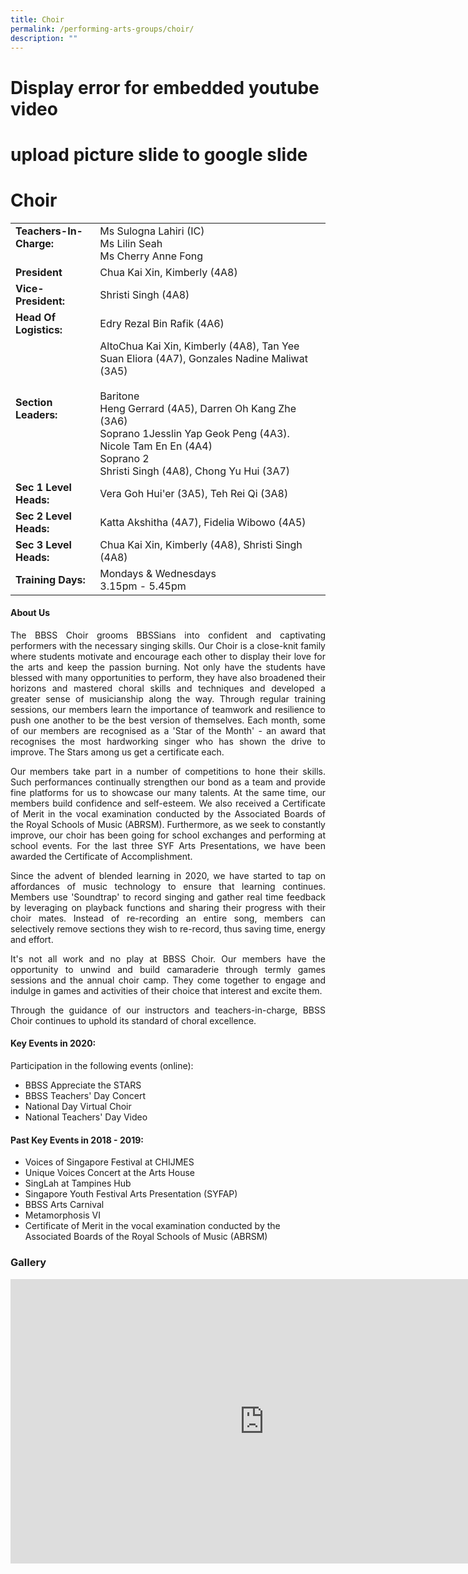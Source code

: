 ```yaml
---
title: Choir
permalink: /performing-arts-groups/choir/
description: ""
---
```

# Display error for embedded youtube video
# upload picture slide to google slide
# Choir

|                             |               |
|--------------------|---------------------|
| **Teachers-In-Charge:** <br><br>                             | Ms Sulogna Lahiri (IC)<br>Ms Lilin Seah          <br>Ms Cherry Anne Fong         |
| **President**                                                | Chua Kai Xin, Kimberly (4A8)                                 |
| **Vice-President:**                                          | Shristi Singh (4A8)                                            |
| **Head Of Logistics:**                                       | Edry Rezal Bin Rafik (4A6)                                          |
| **Section Leaders:** | AltoChua Kai Xin, Kimberly (4A8), Tan Yee Suan Eliora (4A7), Gonzales Nadine Maliwat (3A5)<br><br>Baritone<br>Heng Gerrard (4A5), Darren Oh Kang Zhe (3A6)<br>Soprano 1Jesslin Yap Geok Peng (4A3). Nicole Tam En En (4A4)<br>Soprano 2<br>Shristi Singh (4A8), Chong Yu Hui (3A7) |
| **Sec 1 Level Heads:**                                       | Vera Goh Hui'er (3A5), Teh Rei Qi (3A8)                                        |
| **Sec 2 Level Heads:**                                       | Katta Akshitha (4A7), Fidelia Wibowo (4A5)                                        |
| **Sec 3 Level Heads:**                                       | Chua Kai Xin, Kimberly (4A8), Shristi Singh (4A8)                                  |
| **Training Days:**<br>                                       | Mondays & Wednesdays<br>3.15pm - 5.45pm      |

#### About Us

<p style="text-align: justify;">The BBSS Choir grooms BBSSians into confident and captivating performers with the necessary singing skills. Our Choir is a close-knit family where students motivate and encourage each other to display their love for the arts and keep the passion burning. Not only have the students have blessed with many opportunities to perform, they have also broadened their horizons and mastered choral skills and techniques and developed a greater sense of musicianship along the way. Through regular training sessions, our members learn the importance of teamwork and resilience to push one another to be the best version of themselves. Each month, some of our members are recognised as a 'Star of the Month' - an award that recognises the most hardworking singer who has shown the drive to improve. The Stars among us get a certificate each. </p>

<p style="text-align: justify;">Our members take part in a number of competitions to hone their skills. Such performances continually strengthen our bond as a team and provide fine platforms for us to showcase our many talents. At the same time, our members build confidence and self-esteem. We also received a Certificate of Merit in the vocal examination conducted by the Associated Boards of the Royal Schools of Music (ABRSM). Furthermore, as we seek to constantly improve, our choir has been going for school exchanges and performing at school events. For the last three SYF Arts Presentations, we have been awarded the Certificate of Accomplishment.</p>

<p style="text-align: justify;">Since the advent of blended learning in 2020, we have started to tap on affordances of music technology to ensure that learning continues. Members use 'Soundtrap' to record singing and gather real time feedback by leveraging on playback functions and sharing their progress with their choir mates. Instead of re-recording an entire song, members can selectively remove sections they wish to re-record, thus saving time, energy and effort.</p>
  

<p style="text-align: justify;">It's not all work and no play at BBSS Choir. Our members have the opportunity to unwind and build camaraderie through termly games sessions and the annual choir camp. They come together to engage and indulge in games and activities of their choice that interest and excite them.</p>

<p style="text-align: justify;">Through the guidance of our instructors and teachers-in-charge, BBSS Choir continues to uphold its standard of choral excellence.</p>  

#### Key Events in 2020:

Participation in the following events (online):

*   BBSS Appreciate the STARS
*   BBSS Teachers' Day Concert
*   National Day Virtual Choir
*   National Teachers' Day Video

#### Past Key Events in 2018 - 2019:

*   Voices of Singapore Festival at CHIJMES
*   Unique Voices Concert at the Arts House
*   SingLah at Tampines Hub
*   Singapore Youth Festival Arts Presentation (SYFAP)
*   BBSS Arts Carnival
*   Metamorphosis VI
*   Certificate of Merit in the vocal examination conducted by the Associated Boards of the Royal Schools of Music (ABRSM)

### Gallery

<iframe width="812" height="455" src="https://www.youtube.com/embed/1KsTJ8TH4v8" title="BBSS Choir 2021" frameborder="0" allow="accelerometer; autoplay; clipboard-write; encrypted-media; gyroscope; picture-in-picture" allowfullscreen></iframe>